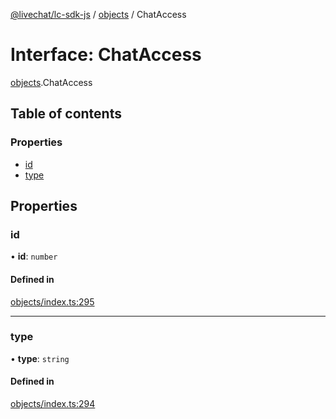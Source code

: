 [@livechat/lc-sdk-js](../README.md) / [objects](../modules/objects.md) / ChatAccess

# Interface: ChatAccess

[objects](../modules/objects.md).ChatAccess

## Table of contents

### Properties

- [id](objects.ChatAccess.md#id)
- [type](objects.ChatAccess.md#type)

## Properties

### id

• **id**: `number`

#### Defined in

[objects/index.ts:295](https://github.com/livechat/lc-sdk-js/blob/7431f2f/src/objects/index.ts#L295)

___

### type

• **type**: `string`

#### Defined in

[objects/index.ts:294](https://github.com/livechat/lc-sdk-js/blob/7431f2f/src/objects/index.ts#L294)
